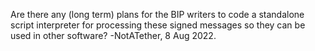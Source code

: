 Are there any (long term) plans for the BIP writers to code a standalone script interpreter for processing these signed messages so they can be used in other software? -NotATether, 8 Aug 2022.